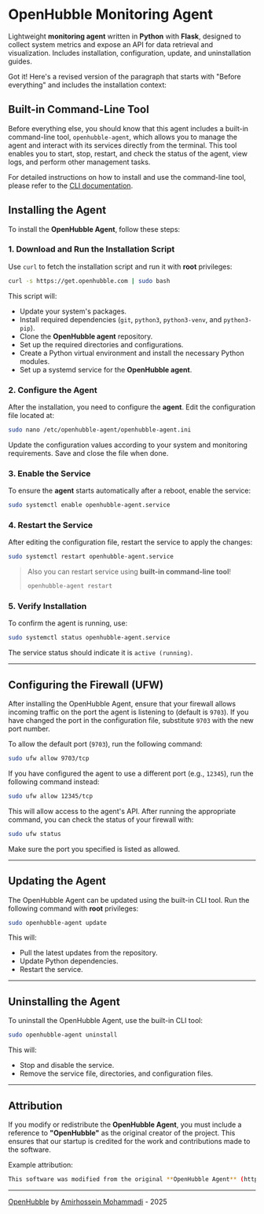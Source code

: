 # OpenHubble Monitoring Agent

Lightweight **monitoring agent** written in **Python** with **Flask**, designed to collect system metrics and expose an API for data retrieval and visualization. Includes installation, configuration, update, and uninstallation guides.

Got it! Here's a revised version of the paragraph that starts with "Before everything" and includes the installation context:

## Built-in Command-Line Tool

Before everything else, you should know that this agent includes a built-in command-line tool, `openhubble-agent`, which allows you to manage the agent and interact with its services directly from the terminal. This tool enables you to start, stop, restart, and check the status of the agent, view logs, and perform other management tasks.

For detailed instructions on how to install and use the command-line tool, please refer to the [CLI documentation](https://github.com/OpenHubble/agent/blob/main/docs/cli.md).

## Installing the Agent

To install the **OpenHubble Agent**, follow these steps:

### 1. Download and Run the Installation Script

Use `curl` to fetch the installation script and run it with **root** privileges:

```bash
curl -s https://get.openhubble.com | sudo bash
```

This script will:

- Update your system's packages.
- Install required dependencies (`git`, `python3`, `python3-venv`, and `python3-pip`).
- Clone the **OpenHubble agent** repository.
- Set up the required directories and configurations.
- Create a Python virtual environment and install the necessary Python modules.
- Set up a systemd service for the **OpenHubble agent**.

### 2. Configure the Agent

After the installation, you need to configure the **agent**. Edit the configuration file located at:

```bash
sudo nano /etc/openhubble-agent/openhubble-agent.ini
```

Update the configuration values according to your system and monitoring requirements. Save and close the file when done.

### 3. Enable the Service

To ensure the **agent** starts automatically after a reboot, enable the service:

```bash
sudo systemctl enable openhubble-agent.service
```

### 4. Restart the Service

After editing the configuration file, restart the service to apply the changes:

```bash
sudo systemctl restart openhubble-agent.service
```

> Also you can restart service using **built-in command-line tool**!
> ```bash
> openhubble-agent restart
> ```

### 5. Verify Installation

To confirm the agent is running, use:

```bash
sudo systemctl status openhubble-agent.service
```

The service status should indicate it is `active (running)`.

---

## Configuring the Firewall (UFW)

After installing the OpenHubble Agent, ensure that your firewall allows incoming traffic on the port the agent is listening to (default is `9703`). If you have changed the port in the configuration file, substitute `9703` with the new port number.

To allow the default port (`9703`), run the following command:

```bash
sudo ufw allow 9703/tcp
```

If you have configured the agent to use a different port (e.g., `12345`), run the following command instead:

```bash
sudo ufw allow 12345/tcp
```

This will allow access to the agent's API. After running the appropriate command, you can check the status of your firewall with:

```bash
sudo ufw status
```

Make sure the port you specified is listed as allowed.

---

## Updating the Agent

The OpenHubble Agent can be updated using the built-in CLI tool. Run the following command with **root** privileges:

```bash
sudo openhubble-agent update
```

This will:

- Pull the latest updates from the repository.
- Update Python dependencies.
- Restart the service.

---

## Uninstalling the Agent

To uninstall the OpenHubble Agent, use the built-in CLI tool:

```bash
sudo openhubble-agent uninstall
```

This will:

- Stop and disable the service.
- Remove the service file, directories, and configuration files.

---

## Attribution

If you modify or redistribute the **OpenHubble Agent**, you must include a reference to **"OpenHubble"** as the original creator of the project. This ensures that our startup is credited for the work and contributions made to the software.

Example attribution:

```bash
This software was modified from the original **OpenHubble Agent** (https://github.com/OpenHubble/agent).
```

---

[OpenHubble](https://openhubble.com) by [Amirhossein Mohammadi](https://amirhossein.info) - 2025